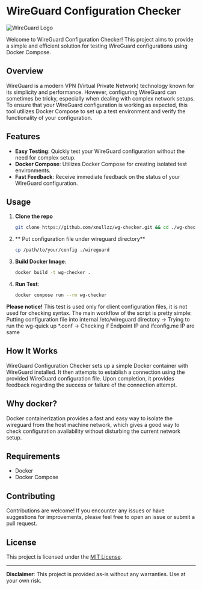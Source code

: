 # WireGuard Configuration Checker

![WireGuard Logo](https://www.wireguard.com/img/wireguard.svg)

Welcome to WireGuard Configuration Checker! This project aims to provide a simple and efficient solution for testing WireGuard configurations using Docker Compose.

## Overview

WireGuard is a modern VPN (Virtual Private Network) technology known for its simplicity and performance. However, configuring WireGuard can sometimes be tricky, especially when dealing with complex network setups. To ensure that your WireGuard configuration is working as expected, this tool utilizes Docker Compose to set up a test environment and verify the functionality of your configuration.

## Features

- **Easy Testing**: Quickly test your WireGuard configuration without the need for complex setup.
- **Docker Compose**: Utilizes Docker Compose for creating isolated test environments.
- **Fast Feedback**: Receive immediate feedback on the status of your WireGuard configuration.

## Usage
1. **Clone the repo**
    ```bash
    git clone https://github.com/xnullzz/wg-checker.git && cd ./wg-checker
    ```
2. ** Put configuration file under wireguard directory**
    ```bash
    cp /path/to/your/config ./wireguard
    ```

3. **Build Docker Image**:
    ```bash
    docker build -t wg-checker .
    ```

4. **Run Test**:
    ```bash
    docker compose run --rm wg-checker
    ```
**Please notice!** This test is used only for client configuration files, it is not used for checking syntax. 
The main workflow of the script is pretty simple: Putting configuration file into internal /etc/wireguard directory -> Trying to run the wg-quick up *.conf -> Checking if Endpoint IP and ifconfig.me IP are same   

## How It Works

WireGuard Configuration Checker sets up a simple Docker container with WireGuard installed. It then attempts to establish a connection using the provided WireGuard configuration file. Upon completion, it provides feedback regarding the success or failure of the connection attempt.

## Why docker?

Docker containerization provides a fast and easy way to isolate the wireguard from the host machine network, which gives a good way to check configuration availability without disturbing the current network setup.

## Requirements

- Docker
- Docker Compose

## Contributing

Contributions are welcome! If you encounter any issues or have suggestions for improvements, please feel free to open an issue or submit a pull request.

## License

This project is licensed under the [MIT License](LICENSE).

---

**Disclaimer**: This project is provided as-is without any warranties. Use at your own risk.

